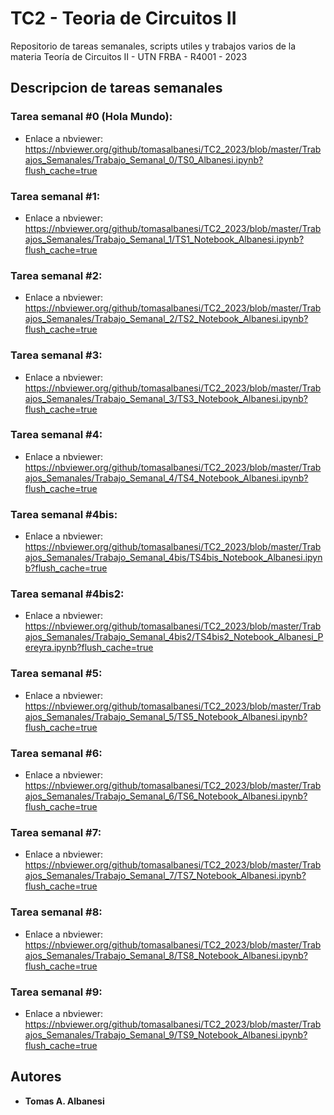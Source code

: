 # TC2 - Teoria de Circuitos II
Repositorio de tareas semanales, scripts utiles y trabajos varios de la materia Teoría de Circuitos II - UTN FRBA - R4001 - 2023

## Descripcion de tareas semanales

### Tarea semanal #0 (Hola Mundo):
- Enlace a nbviewer: https://nbviewer.org/github/tomasalbanesi/TC2_2023/blob/master/Trabajos_Semanales/Trabajo_Semanal_0/TS0_Albanesi.ipynb?flush_cache=true

### Tarea semanal #1:
- Enlace a nbviewer: https://nbviewer.org/github/tomasalbanesi/TC2_2023/blob/master/Trabajos_Semanales/Trabajo_Semanal_1/TS1_Notebook_Albanesi.ipynb?flush_cache=true

### Tarea semanal #2:
- Enlace a nbviewer: https://nbviewer.org/github/tomasalbanesi/TC2_2023/blob/master/Trabajos_Semanales/Trabajo_Semanal_2/TS2_Notebook_Albanesi.ipynb?flush_cache=true

### Tarea semanal #3:
- Enlace a nbviewer: https://nbviewer.org/github/tomasalbanesi/TC2_2023/blob/master/Trabajos_Semanales/Trabajo_Semanal_3/TS3_Notebook_Albanesi.ipynb?flush_cache=true

### Tarea semanal #4:
- Enlace a nbviewer: https://nbviewer.org/github/tomasalbanesi/TC2_2023/blob/master/Trabajos_Semanales/Trabajo_Semanal_4/TS4_Notebook_Albanesi.ipynb?flush_cache=true

### Tarea semanal #4bis:
- Enlace a nbviewer: https://nbviewer.org/github/tomasalbanesi/TC2_2023/blob/master/Trabajos_Semanales/Trabajo_Semanal_4bis/TS4bis_Notebook_Albanesi.ipynb?flush_cache=true


### Tarea semanal #4bis2:
- Enlace a nbviewer: https://nbviewer.org/github/tomasalbanesi/TC2_2023/blob/master/Trabajos_Semanales/Trabajo_Semanal_4bis2/TS4bis2_Notebook_Albanesi_Pereyra.ipynb?flush_cache=true

### Tarea semanal #5:
- Enlace a nbviewer: https://nbviewer.org/github/tomasalbanesi/TC2_2023/blob/master/Trabajos_Semanales/Trabajo_Semanal_5/TS5_Notebook_Albanesi.ipynb?flush_cache=true

### Tarea semanal #6:
- Enlace a nbviewer: https://nbviewer.org/github/tomasalbanesi/TC2_2023/blob/master/Trabajos_Semanales/Trabajo_Semanal_6/TS6_Notebook_Albanesi.ipynb?flush_cache=true

### Tarea semanal #7:
- Enlace a nbviewer: https://nbviewer.org/github/tomasalbanesi/TC2_2023/blob/master/Trabajos_Semanales/Trabajo_Semanal_7/TS7_Notebook_Albanesi.ipynb?flush_cache=true

### Tarea semanal #8:
- Enlace a nbviewer: https://nbviewer.org/github/tomasalbanesi/TC2_2023/blob/master/Trabajos_Semanales/Trabajo_Semanal_8/TS8_Notebook_Albanesi.ipynb?flush_cache=true

### Tarea semanal #9:
- Enlace a nbviewer: https://nbviewer.org/github/tomasalbanesi/TC2_2023/blob/master/Trabajos_Semanales/Trabajo_Semanal_9/TS9_Notebook_Albanesi.ipynb?flush_cache=true

## Autores

  - **Tomas A. Albanesi**


